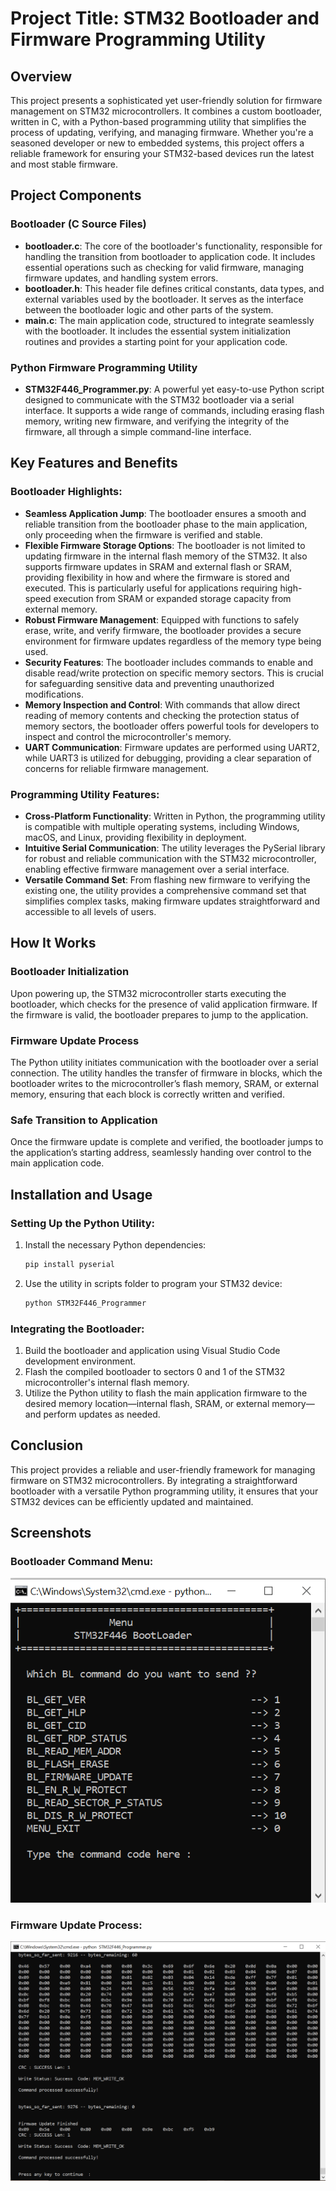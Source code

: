 
# Project Title: STM32 Bootloader and Firmware Programming Utility

## Overview
This project presents a sophisticated yet user-friendly solution for firmware management on STM32 microcontrollers. It combines a custom bootloader, written in C, with a Python-based programming utility that simplifies the process of updating, verifying, and managing firmware. Whether you're a seasoned developer or new to embedded systems, this project offers a reliable framework for ensuring your STM32-based devices run the latest and most stable firmware.

## Project Components

### Bootloader (C Source Files)
- **bootloader.c**: The core of the bootloader's functionality, responsible for handling the transition from bootloader to application code. It includes essential operations such as checking for valid firmware, managing firmware updates, and handling system errors.
- **bootloader.h**: This header file defines critical constants, data types, and external variables used by the bootloader. It serves as the interface between the bootloader logic and other parts of the system.
- **main.c**: The main application code, structured to integrate seamlessly with the bootloader. It includes the essential system initialization routines and provides a starting point for your application code.

### Python Firmware Programming Utility
- **STM32F446_Programmer.py**: A powerful yet easy-to-use Python script designed to communicate with the STM32 bootloader via a serial interface. It supports a wide range of commands, including erasing flash memory, writing new firmware, and verifying the integrity of the firmware, all through a simple command-line interface.

## Key Features and Benefits

### Bootloader Highlights:
- **Seamless Application Jump**: The bootloader ensures a smooth and reliable transition from the bootloader phase to the main application, only proceeding when the firmware is verified and stable.
- **Flexible Firmware Storage Options**: The bootloader is not limited to updating firmware in the internal flash memory of the STM32. It also supports firmware updates in SRAM and external flash or SRAM, providing flexibility in how and where the firmware is stored and executed. This is particularly useful for applications requiring high-speed execution from SRAM or expanded storage capacity from external memory.
- **Robust Firmware Management**: Equipped with functions to safely erase, write, and verify firmware, the bootloader provides a secure environment for firmware updates regardless of the memory type being used.
- **Security Features**: The bootloader includes commands to enable and disable read/write protection on specific memory sectors. This is crucial for safeguarding sensitive data and preventing unauthorized modifications.
- **Memory Inspection and Control**: With commands that allow direct reading of memory contents and checking the protection status of memory sectors, the bootloader offers powerful tools for developers to inspect and control the microcontroller's memory.
- **UART Communication**: Firmware updates are performed using UART2, while UART3 is utilized for debugging, providing a clear separation of concerns for reliable firmware management.


### Programming Utility Features:
- **Cross-Platform Functionality**: Written in Python, the programming utility is compatible with multiple operating systems, including Windows, macOS, and Linux, providing flexibility in deployment.
- **Intuitive Serial Communication**: The utility leverages the PySerial library for robust and reliable communication with the STM32 microcontroller, enabling effective firmware management over a serial interface.
- **Versatile Command Set**: From flashing new firmware to verifying the existing one, the utility provides a comprehensive command set that simplifies complex tasks, making firmware updates straightforward and accessible to all levels of users.

## How It Works

### Bootloader Initialization
Upon powering up, the STM32 microcontroller starts executing the bootloader, which checks for the presence of valid application firmware. If the firmware is valid, the bootloader prepares to jump to the application.

### Firmware Update Process
The Python utility initiates communication with the bootloader over a serial connection. The utility handles the transfer of firmware in blocks, which the bootloader writes to the microcontroller’s flash memory, SRAM, or external memory, ensuring that each block is correctly written and verified.

### Safe Transition to Application
Once the firmware update is complete and verified, the bootloader jumps to the application’s starting address, seamlessly handing over control to the main application code.

## Installation and Usage

### Setting Up the Python Utility:
1. Install the necessary Python dependencies:
   ```bash
   pip install pyserial
   ```

2. Use the utility in scripts folder to program your STM32 device:
   ```bash
   python STM32F446_Programmer
   ```

### Integrating the Bootloader:
1. Build the bootloader and application using Visual Studio Code development environment.
2. Flash the compiled bootloader to sectors 0 and 1 of the STM32 microcontroller's internal flash memory.
3. Utilize the Python utility to flash the main application firmware to the desired memory location—internal flash, SRAM, or external memory—and perform updates as needed.

## Conclusion
This project provides a reliable and user-friendly framework for managing firmware on STM32 microcontrollers. By integrating a straightforward bootloader with a versatile Python programming utility, it ensures that your STM32 devices can be efficiently updated and maintained.

## Screenshots

### Bootloader Command Menu:
![Bootloader Command Menu](Bootloader_Command_Menu.PNG)

### Firmware Update Process:
![Firmware Update Process](Firmware_Update_Process.PNG)


